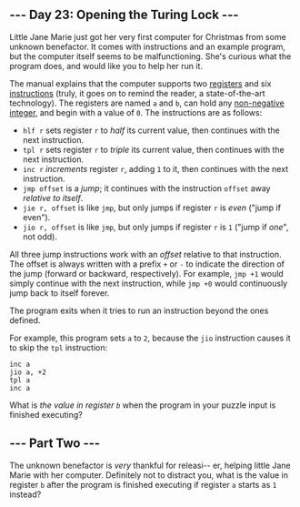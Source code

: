 ## --- Day 23: Opening the Turing Lock ---

Little Jane Marie just got her very first computer for Christmas from some <span title="Definitely not Wintermute.">unknown benefactor</span>. It comes with instructions and an example program, but the computer itself seems to be malfunctioning. She's curious what the program does, and would like you to help her run it.

The manual explains that the computer supports two [registers](https://en.wikipedia.org/wiki/Processor_register) and six [instructions](https://en.wikipedia.org/wiki/Instruction_set) (truly, it goes on to remind the reader, a state-of-the-art technology). The registers are named `a` and `b`, can hold any [non-negative integer](https://en.wikipedia.org/wiki/Natural_number), and begin with a value of `0`. The instructions are as follows:

*   `hlf r` sets register `r` to _half_ its current value, then continues with the next instruction.
*   `tpl r` sets register `r` to _triple_ its current value, then continues with the next instruction.
*   `inc r` _increments_ register `r`, adding `1` to it, then continues with the next instruction.
*   `jmp offset` is a _jump_; it continues with the instruction `offset` away _relative to itself_.
*   `jie r, offset` is like `jmp`, but only jumps if register `r` is _even_ ("jump if even").
*   `jio r, offset` is like `jmp`, but only jumps if register `r` is `1` ("jump if _one_", not odd).

All three jump instructions work with an _offset_ relative to that instruction. The offset is always written with a prefix `+` or `-` to indicate the direction of the jump (forward or backward, respectively). For example, `jmp +1` would simply continue with the next instruction, while `jmp +0` would continuously jump back to itself forever.

The program exits when it tries to run an instruction beyond the ones defined.

For example, this program sets `a` to `2`, because the `jio` instruction causes it to skip the `tpl` instruction:

    inc a
    jio a, +2
    tpl a
    inc a

What is _the value in register `b`_ when the program in your puzzle input is finished executing?


## --- Part Two ---

The unknown benefactor is _very_ thankful for releasi-- er, helping little Jane Marie with her computer. Definitely not to distract you, what is the value in register `b` after the program is finished executing if register `a` starts as `1` instead?
